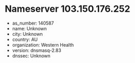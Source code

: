 # Nameserver 103.150.176.252

* as_number: 140587
* name: Unknown
* city: Unknown
* country: AU
* organization: Western Health
* version: dnsmasq-2.83
* dnssec: Unknown
